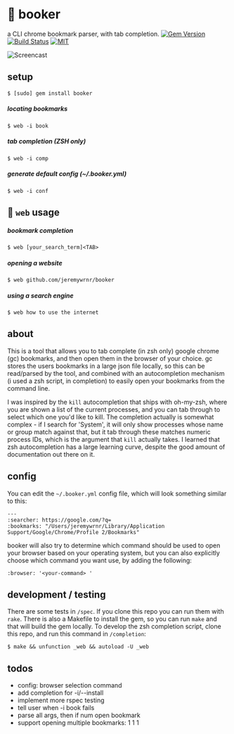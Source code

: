 :bookmark: booker
=================


a CLI chrome bookmark parser, with tab completion.
[![Gem Version](https://badge.fury.io/rb/booker.svg)](https://badge.fury.io/rb/booker)
[![Build Status](https://travis-ci.org/jeremywrnr/booker.svg?branch=master)](https://travis-ci.org/jeremywrnr/booker)
[![MIT](https://img.shields.io/npm/l/alt.svg?style=flat)](http://jeremywrnr.com/mit-license)

![Screencast](http://i.imgur.com/yydqb3m.gif)


## setup

    $ [sudo] gem install booker

##### locating bookmarks

    $ web -i book

##### tab completion (ZSH only)

    $ web -i comp

##### generate default config (~/.booker.yml)

    $ web -i conf


## :bookmark: `web` usage

##### bookmark completion

    $ web [your_search_term]<TAB>

##### opening a website

    $ web github.com/jeremywrnr/booker

##### using a search engine

    $ web how to use the internet


## about
This is a tool that allows you to tab complete (in zsh only) google chrome (gc)
bookmarks, and then open them in the browser of your choice. gc stores the
users bookmarks in a large json file locally, so this can be read/parsed by the
tool, and combined with an autocompletion mechanism (i used a zsh script, in
completion) to easily open your bookmarks from the command line.

I was inspired by the `kill` autocompletion that ships with oh-my-zsh, where
you are shown a list of the current processes, and you can tab through to
select which one you'd like to kill. The completion actually is somewhat
complex - if I search for 'System', it will only show processes whose name or
group match against that, but it tab through these matches numeric process IDs,
which is the argument that `kill` actually takes. I learned that zsh
autocompletion has a large learning curve, despite the good amount of
documentation out there on it.


## config
You can edit the `~/.booker.yml` config file, which will look something similar
to this:

    ---
    :searcher: https://google.com/?q=
    :bookmarks: "/Users/jeremywrnr/Library/Application Support/Google/Chrome/Profile 2/Bookmarks"

booker will also try to determine which command should be used to open your
browser based on your operating system, but you can also explicitly choose
which command you want use, by adding the following:

    :browser: '<your-command> '

## development / testing
There are some tests in `/spec`. If you clone this repo you can run them with
`rake`. There is also a Makefile to install the gem, so you can run `make` and
that will build the gem locally. To develop the zsh completion script, clone
this repo, and run this command in `/completion`:

    $ make && unfunction _web && autoload -U _web


## todos
- config: browser selection command
- add completion for -i/--install
- implement more rspec testing
- tell user when -i book fails
- parse all args, then if num open bookmark
- support opening multiple bookmarks: 1 1 1
